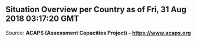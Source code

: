 ## Situation Overview per Country as of Fri, 31 Aug 2018 03:17:20 GMT

Source: **ACAPS (Assessment Capacities Project) - https://www.acaps.org**